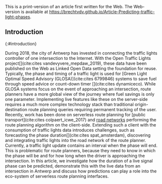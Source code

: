 <div class="printonly">This is a print-version of an article first written for the Web. The Web-version is available at <a href="https://brechtvdv.github.io/Article-Predicting-traffic-light-phases">https://brechtvdv.github.io/Article-Predicting-traffic-light-phases</a>.</div>

## Introduction
{:#introduction}

During 2018, the city of Antwerp has invested in connecting the traffic lights controller of one intersection to the Internet. With the Open Traffic Lights project[](cite:cites vandevyvere_mepdaw_2019), these data have been published on the Web as Linked Open Data setting the foundation for reuse. Typically, the phase and timing of a traffic light is used for [Green Light Optimal Speed Advisory (GLOSA)](cite:cites 6799846) systems to save fuel through speed advice or count-down timer [](cite:cites dynamiceco). While GLOSA systems focus on the event of approaching an intersection, route planners have a more global view of the journey where fuel savings is only one parameter. 
Implementing live features like these on the server-side requires a much more complex technology stack than traditional origin-destination route planning queries requiring permanent tracking of the user.
Recently, work has been done on serverless route planning for [public transport](cite:cites colpaert_icwe_2017) and [road networks](colpaert_eswc_demo_2019) performing the route planning algorithm on the client-side. Extending such a client with the consumption of traffic lights data introduces challenges, such as forecasting the phase duration[](cite:cites spat_amsterdam), discovering and integrating traffic lights into the road network of the route planner. Currently, a traffic light update contains an interval when the phase will end. This is problematic for route planners, because they need to know in which the phase will be and for how long when the driver is approaching the intersection. In this article, we investigate how the duration of a live signal phase can be predicted, demonstrate this with the live data from an intersection in Antwerp and discuss how predictions can play a role into the eco-system of serverless route planning interfaces.  

<!-- In this paper, we describe how routeplanners can discover, integrate and predict traffic lights data. First, we describe in related work how traffic lights data are structured and how its phase duration can be predicted. Next, we describe how routeplanners can discover and integrate traffic lights data and how predictions can be made from the Open Traffic Lights data. Then we demonstrate with a  proof-of-concept. -->
